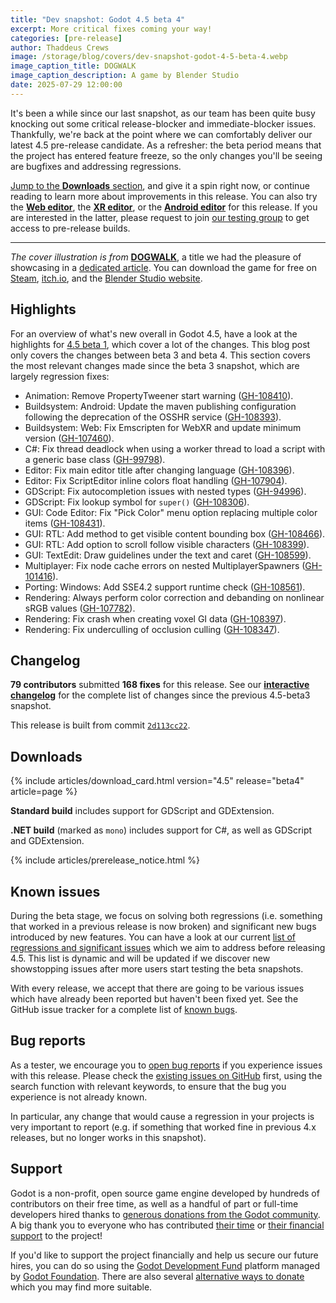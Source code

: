 ```yaml
---
title: "Dev snapshot: Godot 4.5 beta 4"
excerpt: More critical fixes coming your way!
categories: [pre-release]
author: Thaddeus Crews
image: /storage/blog/covers/dev-snapshot-godot-4-5-beta-4.webp
image_caption_title: DOGWALK
image_caption_description: A game by Blender Studio
date: 2025-07-29 12:00:00
---
```


It's been a while since our last snapshot, as our team has been quite busy knocking out some critical release-blocker and immediate-blocker issues. Thankfully, we're back at the point where we can comfortably deliver our latest 4.5 pre-release candidate. As a refresher: the beta period means that the project has entered feature freeze, so the only changes you'll be seeing are bugfixes and addressing regressions.

[Jump to the **Downloads** section](#downloads), and give it a spin right now, or continue reading to learn more about improvements in this release. You can also try the [**Web editor**](https://editor.godotengine.org/releases/4.5.beta4/), the [**XR editor**](https://www.meta.com/s/h9JcJGHfg), or the [**Android editor**](https://play.google.com/store/apps/details?id=org.godotengine.editor.v4) for this release. If you are interested in the latter, please request to join [our testing group](https://groups.google.com/g/godot-testers) to get access to pre-release builds.

---

*The cover illustration is from* [**DOGWALK**](https://store.steampowered.com/app/3775050/DOGWALK/?curator_clanid=41324400), a title we had the pleasure of showcasing in a [dedicated article](https://godotengine.org/article/godot-showcase-dogwalk/). You can download the game for free on [Steam](https://store.steampowered.com/app/3775050/DOGWALK/?curator_clanid=41324400), [itch.io](https://blenderstudio.itch.io/dogwalk), and the [Blender Studio website](https://studio.blender.org/projects/dogwalk/).

## Highlights

For an overview of what's new overall in Godot 4.5, have a look at the highlights for [4.5 beta 1](/article/dev-snapshot-godot-4-5-beta-1/), which cover a lot of the changes. This blog post only covers the changes between beta 3 and beta 4. This section covers the most relevant changes made since the beta 3 snapshot, which are largely regression fixes:

- Animation: Remove PropertyTweener start warning ([GH-108410](https://github.com/godotengine/godot/pull/108410)).
- Buildsystem: Android: Update the maven publishing configuration following the deprecation of the OSSHR service ([GH-108393](https://github.com/godotengine/godot/pull/108393)).
- Buildsystem: Web: Fix Emscripten for WebXR and update minimum version ([GH-107460](https://github.com/godotengine/godot/pull/107460)).
- C#: Fix thread deadlock when using a worker thread to load a script with a generic base class ([GH-99798](https://github.com/godotengine/godot/pull/99798)).
- Editor: Fix main editor title after changing language ([GH-108396](https://github.com/godotengine/godot/pull/108396)).
- Editor: Fix ScriptEditor inline colors float handling ([GH-107904](https://github.com/godotengine/godot/pull/107904)).
- GDScript: Fix autocompletion issues with nested types ([GH-94996](https://github.com/godotengine/godot/pull/94996)).
- GDScript: Fix lookup symbol for `super()` ([GH-108306](https://github.com/godotengine/godot/pull/108306)).
- GUI: Code Editor: Fix "Pick Color" menu option replacing multiple color items ([GH-108431](https://github.com/godotengine/godot/pull/108431)).
- GUI: RTL: Add method to get visible content bounding box ([GH-108466](https://github.com/godotengine/godot/pull/108466)).
- GUI: RTL: Add option to scroll follow visible characters ([GH-108399](https://github.com/godotengine/godot/pull/108399)).
- GUI: TextEdit: Draw guidelines under the text and caret ([GH-108599](https://github.com/godotengine/godot/pull/108599)).
- Multiplayer: Fix node cache errors on nested MultiplayerSpawners ([GH-101416](https://github.com/godotengine/godot/pull/101416)).
- Porting: Windows: Add SSE4.2 support runtime check ([GH-108561](https://github.com/godotengine/godot/pull/108561)).
- Rendering: Always perform color correction and debanding on nonlinear sRGB values ([GH-107782](https://github.com/godotengine/godot/pull/107782)).
- Rendering: Fix crash when creating voxel GI data ([GH-108397](https://github.com/godotengine/godot/pull/108397)).
- Rendering: Fix underculling of occlusion culling ([GH-108347](https://github.com/godotengine/godot/pull/108347)).

## Changelog

**79 contributors** submitted **168 fixes** for this release. See our [**interactive changelog**](https://godotengine.github.io/godot-interactive-changelog/#4.5-beta4) for the complete list of changes since the previous 4.5-beta3 snapshot.

This release is built from commit [`2d113cc22`](https://github.com/godotengine/godot/commit/2d113cc224cb9be07866d003819fcef2226a52ea).

## Downloads

{% include articles/download_card.html version="4.5" release="beta4" article=page %}

**Standard build** includes support for GDScript and GDExtension.

**.NET build** (marked as `mono`) includes support for C#, as well as GDScript and GDExtension.

{% include articles/prerelease_notice.html %}

## Known issues

During the beta stage, we focus on solving both regressions (i.e. something that worked in a previous release is now broken) and significant new bugs introduced by new features. You can have a look at our current [list of regressions and significant issues](https://github.com/orgs/godotengine/projects/61) which we aim to address before releasing 4.5. This list is dynamic and will be updated if we discover new showstopping issues after more users start testing the beta snapshots.

With every release, we accept that there are going to be various issues which have already been reported but haven't been fixed yet. See the GitHub issue tracker for a complete list of [known bugs](https://github.com/godotengine/godot/issues?q=is%3Aissue+is%3Aopen+label%3Abug).

## Bug reports

As a tester, we encourage you to [open bug reports](https://github.com/godotengine/godot/issues) if you experience issues with this release. Please check the [existing issues on GitHub](https://github.com/godotengine/godot/issues) first, using the search function with relevant keywords, to ensure that the bug you experience is not already known.

In particular, any change that would cause a regression in your projects is very important to report (e.g. if something that worked fine in previous 4.x releases, but no longer works in this snapshot).

## Support

Godot is a non-profit, open source game engine developed by hundreds of contributors on their free time, as well as a handful of part or full-time developers hired thanks to [generous donations from the Godot community](https://fund.godotengine.org/). A big thank you to everyone who has contributed [their time](https://github.com/godotengine/godot/blob/master/AUTHORS.md) or [their financial support](https://github.com/godotengine/godot/blob/master/DONORS.md) to the project!

If you'd like to support the project financially and help us secure our future hires, you can do so using the [Godot Development Fund](https://fund.godotengine.org/) platform managed by [Godot Foundation](https://godot.foundation/). There are also several [alternative ways to donate](/donate) which you may find more suitable.
